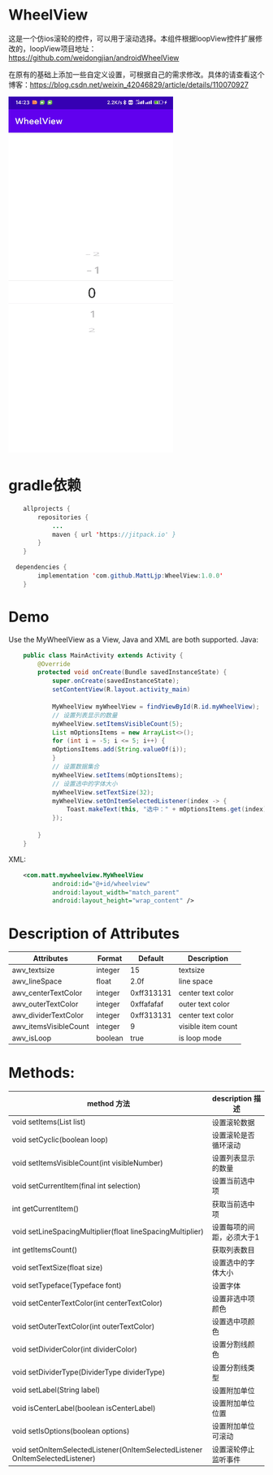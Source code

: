 # WheelView
这是一个仿ios滚轮的控件，可以用于滚动选择。本组件根据loopView控件扩展修改的，loopView项目地址：https://github.com/weidongjian/androidWheelView

在原有的基础上添加一些自定义设置，可根据自己的需求修改。具体的请查看这个博客：https://blog.csdn.net/weixin_42046829/article/details/110070927

 ![image](https://github.com/MattLjp/WheelView/blob/master/phone/show.gif)

# gradle依赖
```java
	allprojects {
		repositories {
			...
			maven { url 'https://jitpack.io' }
		}
	}
```

```java
  dependencies {
	    implementation 'com.github.MattLjp:WheelView:1.0.0'
	}
```

# Demo
Use the MyWheelView as a View, Java and XML are both supported.
Java:

```java
    public class MainActivity extends Activity {
        @Override
        protected void onCreate(Bundle savedInstanceState) {
            super.onCreate(savedInstanceState);
            setContentView(R.layout.activity_main)
            
            MyWheelView myWheelView = findViewById(R.id.myWheelView);
            // 设置列表显示的数量
            myWheelView.setItemsVisibleCount(5);
            List mOptionsItems = new ArrayList<>();
        	for (int i = -5; i <= 5; i++) {
            mOptionsItems.add(String.valueOf(i));
        	}
        	// 设置数据集合
        	myWheelView.setItems(mOptionsItems);
        	// 设置选中的字体大小
        	myWheelView.setTextSize(32);
        	myWheelView.setOnItemSelectedListener(index -> {
        		Toast.makeText(this, "选中：" + mOptionsItems.get(index), Toast.LENGTH_SHORT).show();
        	});

        }
    }
```

XML:

```xml
    <com.matt.mywheelview.MyWheelView
            android:id="@+id/wheelview"
            android:layout_width="match_parent"
            android:layout_height="wrap_content" />
```

# Description of Attributes

Attributes|	Format|	Default	| Description
--|--|--|--
awv_textsize|	integer|	15|	textsize
awv_lineSpace|	float|	2.0f|	line space
awv_centerTextColor|	integer|	0xff313131|	center text color
awv_outerTextColor|	integer|	0xffafafaf|	outer text color
awv_dividerTextColor|	integer	| 0xff313131|	center text color
awv_itemsVisibleCount|	integer	|9|	visible item count
awv_isLoop	|boolean|	true|	is loop mode

# Methods:
method 方法|	description 描述
--|--
void setItems(List list)	| 设置滚轮数据
void setCyclic(boolean loop)|	设置滚轮是否循环滚动
void setItemsVisibleCount(int visibleNumber)|设置列表显示的数量
void setCurrentItem(final int selection)|	设置当前选中项
int getCurrentItem()| 获取当前选中项
void setLineSpacingMultiplier(float lineSpacingMultiplier)|设置每项的间距，必须大于1
int getItemsCount()	| 获取列表数目
void setTextSize(float size)|	设置选中的字体大小
void setTypeface(Typeface font)| 设置字体
void setCenterTextColor(int centerTextColor)|设置非选中项颜色
void setOuterTextColor(int outerTextColor)|设置选中项颜色
void setDividerColor(int dividerColor)|设置分割线颜色
void  setDividerType(DividerType dividerType)|设置分割线类型
 void setLabel(String label)|设置附加单位
 void isCenterLabel(boolean isCenterLabel)|设置附加单位位置
 void setIsOptions(boolean options)|设置附加单位可滚动
void setOnItemSelectedListener(OnItemSelectedListener OnItemSelectedListener)|	设置滚轮停止监听事件
